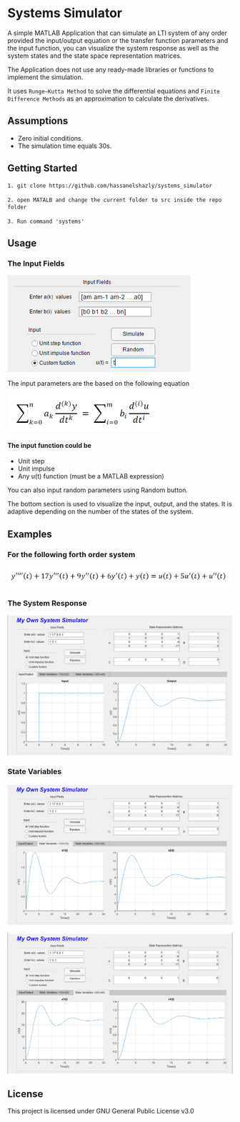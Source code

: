 
  

# Systems Simulator

A simple MATLAB Application that can simulate an LTI system of any order provided the input/output equation or the transfer function parameters and the input function, you can visualize the system response as well as the system states and the state space representation matrices.

  

The Application does not use any ready-made libraries or functions to implement the simulation.

It uses `Runge–Kutta Method` to solve the differential equations and `Finite Difference Methods` as an approximation to calculate the derivatives.

  

## Assumptions

- Zero initial conditions.
- The simulation time equals 30s.

  

## Getting Started

```
1. git clone https://github.com/hassanelshazly/systems_simulator

2. open MATALB and change the current folder to src inside the repo folder

3. Run command 'systems'
```


  

## Usage
### The Input Fields

![The Input Fields](/README_imgs/Usage.png)

  
The input parameters are the based on the following equation

![The input parameters are the based on the following equation](/README_imgs/equation.png)

  

#### The input function could be
- Unit step
- Unit impulse
- Any u(t) function (must be a MATLAB expression)

  

You can also input random parameters using Random button.

  

The bottom section is used to visualize the input, output, and the states. It is adaptive depending on the number of the states of the system.

  

## Examples

### For the following forth order system
![ Fourth Order System](/README_imgs/equation2.png)


### The System Response
![Input & Output](/README_imgs/all.png)

  
### State Variables
![State Variables X<sub>1</sub> & X<sub>2</sub>](/README_imgs/all2.png)

  

![State Variables X<sub>3</sub> & X<sub>4</sub>](/README_imgs/all3.png)

  
  

## License

This project is licensed under GNU General Public License v3.0
